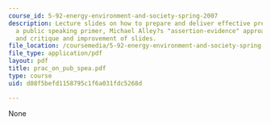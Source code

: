```yaml
---
course_id: 5-92-energy-environment-and-society-spring-2007
description: Lecture slides on how to prepare and deliver effective presentations.  Includes
  a public speaking primer, Michael Alley?s "assertion-evidence" approach to PowerPoint,
  and critique and improvement of slides.
file_location: /coursemedia/5-92-energy-environment-and-society-spring-2007/d08f5befd1158795c1f6a031fdc5268d_prac_on_pub_spea.pdf
file_type: application/pdf
layout: pdf
title: prac_on_pub_spea.pdf
type: course
uid: d08f5befd1158795c1f6a031fdc5268d

---
```

None